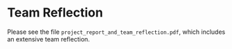 # Team Reflection

Please see the file `project_report_and_team_reflection.pdf`, which includes an extensive team reflection.
